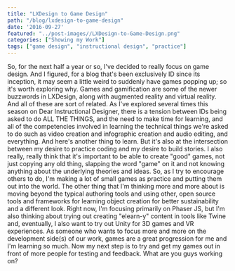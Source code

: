 ```yaml
---
title: "LXDesign to Game Design"
path: "/blog/lxdesign-to-game-design"
date: '2016-09-27'
featured: "../post-images//LXDesign-to-Game-Design.png"
categories: ["Showing my Work"]
tags: ["game design", "instructional design", "practice"]
---
```


So, for the next half a year or so, I've decided to really focus on game design. And I figured, for a blog that's been exclusively ID since its inception, it may seem a little weird to suddenly have games popping up; so it's worth exploring why. Games and gamification are some of the newer buzzwords in LXDesign, along with augmented reality and virtual reality. And all of these are sort of related. As I've explored several times this season on Dear Instructional Designer, there is a tension between IDs being asked to do ALL THE THINGS, and the need to make time for learning, and all of the competencies involved in learning the technical things we're asked to do such as video creation and infographic creation and audio editing, and everything. And here's another thing to learn. But it's also at the intersection between my desire to practice coding and my desire to build stories. I also really, really think that it's important to be able to create "good" games, not just copying any old thing, slapping the word "game" on it and not knowing anything about the underlying theories and ideas. So, as I try to encourage others to do, I'm making a lot of small games as practice and putting them out into the world. The other thing that I'm thinking more and more about is moving beyond the typical authoring tools and using other, open source tools and frameworks for learning object creation for better sustainability and a different look. Right now, I'm focusing primarily on Phaser JS, but I'm also thinking about trying out creating "elearn-y" content in tools like Twine and, eventually, I also want to try out Unity for 3D games and VR experiences. As someone who wants to focus more and more on the development side(s) of our work, games are a great progression for me and I'm learning so much. Now my next step is to try and get my games out in front of more people for testing and feedback. What are you guys working on?
